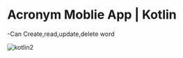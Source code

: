 # Acronym Moblie App | Kotlin
-Can Create,read,update,delete word

![kotlin2](https://github.com/kctoey/Acronym-Mobile-App/assets/95272813/3de96475-d9d1-48c1-8ca4-2d51c319ca44)
